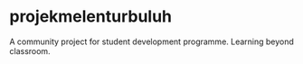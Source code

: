 # projekmelenturbuluh
A community project for student development programme. Learning beyond classroom.

